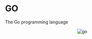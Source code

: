 # GO
The Go programming language

<p align="center">
<img src="https://user-images.githubusercontent.com/73419211/192429167-94b2e9c7-c676-477a-a3ab-73a1809409ac.png" alt="go" />
</p>

